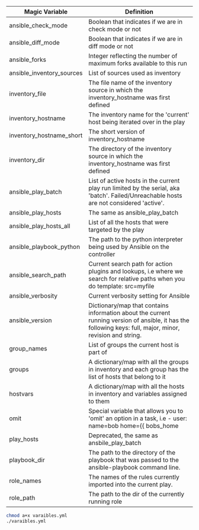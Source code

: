 | Magic Variable | Definition |
|---|---|
| ansible_check_mode | Boolean that indicates if we are in check mode or not |
| ansible_diff_mode | Boolean that indicates if we are in diff mode or not |
| ansible_forks | Integer reflecting the number of maximum forks available to this run |
| ansible_inventory_sources | List of sources used as inventory |
| inventory_file | The file name of the inventory source in which the inventory_hostname was first defined |
| inventory_hostname | The inventory name for the 'current' host being iterated over in the play |
| inventory_hostname_short | The short version of inventory_hostname |
| inventory_dir | The directory of the inventory source in which the inventory_hostname was first defined |
| ansible_play_batch | List of active hosts in the current play run limited by the serial, aka 'batch'. Failed/Unreachable hosts are not considered 'active'. |
| ansible_play_hosts | The same as ansible_play_batch |
| ansible_play_hosts_all | List of all the hosts that were targeted by the play |
| ansible_playbook_python | The path to the python interpreter being used by Ansible on the controller |
| ansible_search_path | Current search path for action plugins and lookups, i.e where we search for relative paths when you do template: src=myfile |
| ansible_verbosity | Current verbosity setting for Ansible |
| ansible_version | Dictionary/map that contains information about the current running version of ansible, it has the following keys: full, major, minor, revision and string. |
| group_names | List of groups the current host is part of |
| groups | A dictionary/map with all the groups in inventory and each group has the list of hosts that belong to it |
| hostvars | A dictionary/map with all the hosts in inventory and variables assigned to them |
| omit | Special variable that allows you to 'omit' an option in a task, i.e - user: name=bob home={{ bobs_home|default(omit)}} |
| play_hosts | Deprecated, the same as ansbile_play_batch |
| playbook_dir | The path to the directory of the playbook that was passed to the ansible-playbook command line. |
| role_names | The names of the rules currently imported into the current play. |
| role_path | The path to the dir of the currently running role |


```bash
chmod a+x varaibles.yml
./varaibles.yml
```
